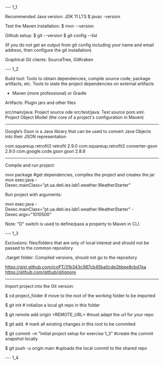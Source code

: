 --- 1_1

Recommended Java version: JDK 11 LTS
$ javac -version

Test the Maven installation:
$ mvn --version

Github setup:
$ git --version 
$ git config --list 

(If you do not get an output from git config including your name and email address, then configure the git installation)

Graphical Git clients:
SourceTree, GitKraken

--- 1_2

Build tool:
Tools to obtain dependencies, compile source code, package artifacts, etc.
Tools to state the project dependencies on external artifacts
- Maven (more professional) or Gradle

Artifacts: Plugin jars and other files

src/main/java: Project source ode
src/test/java: Test source
pom.xml: Project Object Model (the core of a project's configuration in Maven)

---

Google’s Gson is a Java library that can be used to convert Java Objects into their JSON representation

<dependency>
    <groupId>com.squareup.retrofit2</groupId>
    <artifactId>retrofit</artifactId>
    <version>2.9.0</version>
</dependency> 

<dependency>
    <groupId>com.squareup.retrofit2</groupId>
    <artifactId>converter-gson</artifactId>
    <version>2.9.0</version>
</dependency>

<dependency>
    <groupId>com.google.code.gson</groupId>
    <artifactId>gson</artifactId>
    <version>2.8.8</version>
</dependency>

---

Compile and run project:

mvn package #get dependencies, compiles the project and creates the jar
mvn exec:java -Dexec.mainClass="pt.ua.deti.ies.lab1.weather.WeatherStarter"

Run project with arguments:

mvn exec:java -Dexec.mainClass="pt.ua.deti.ies.lab1.weather.WeatherStarter" -Dexec.args="1010500"

Note: "D" switch is used to define/pass a property to Maven in CLI.

--- 1_3

Exclusions: files/folders that are only of local interest and should not be passed to the common repository

./target folder: Compiled versions, should not go to the repository

https://gist.github.com/icoPT/31b343c987cb45ba0cde2bbee8cbd7ea
https://github.com/github/gitignore

---

Import project into the Git version:

$ cd project_folder # move to the root of the working folder to be imported

$ git init # initialize a local git repo in this folder

$ git remote add origin <REMOTE_URL>  #must adapt the url for your repo

$ git add.   # mark all existing changes in this root to be commited

$ git commit -m "Initial project setup for exercise 1_3" #create the commit snapshot locally

$ git push -u origin main #uploads the local commit to the shared repo 

--- 1_4